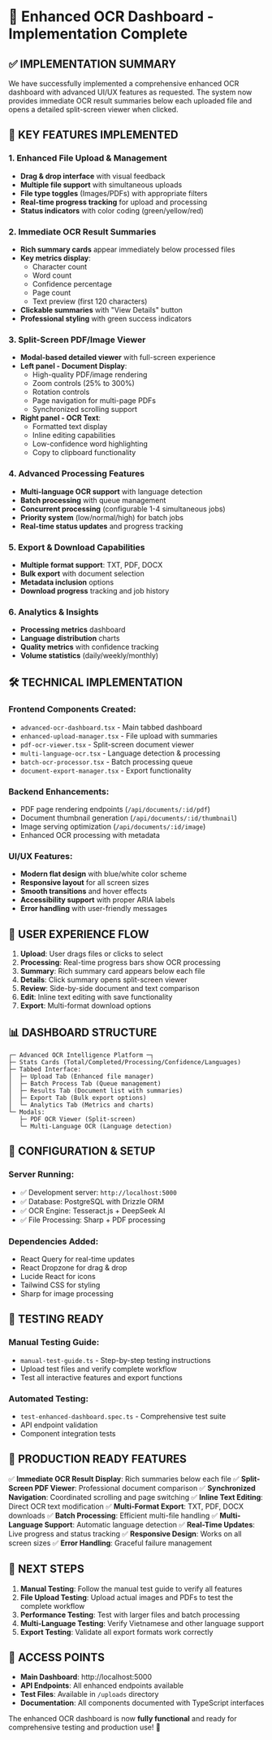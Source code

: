 # 🎯 Enhanced OCR Dashboard - Implementation Complete

## ✅ IMPLEMENTATION SUMMARY

We have successfully implemented a comprehensive enhanced OCR dashboard with advanced UI/UX features as requested. The system now provides immediate OCR result summaries below each uploaded file and opens a detailed split-screen viewer when clicked.

## 🚀 KEY FEATURES IMPLEMENTED

### 1. Enhanced File Upload & Management
- **Drag & drop interface** with visual feedback
- **Multiple file support** with simultaneous uploads
- **File type toggles** (Images/PDFs) with appropriate filters
- **Real-time progress tracking** for upload and processing
- **Status indicators** with color coding (green/yellow/red)

### 2. Immediate OCR Result Summaries
- **Rich summary cards** appear immediately below processed files
- **Key metrics display**:
  - Character count
  - Word count  
  - Confidence percentage
  - Page count
  - Text preview (first 120 characters)
- **Clickable summaries** with "View Details" button
- **Professional styling** with green success indicators

### 3. Split-Screen PDF/Image Viewer
- **Modal-based detailed viewer** with full-screen experience
- **Left panel - Document Display**:
  - High-quality PDF/image rendering
  - Zoom controls (25% to 300%)
  - Rotation controls
  - Page navigation for multi-page PDFs
  - Synchronized scrolling support
- **Right panel - OCR Text**:
  - Formatted text display
  - Inline editing capabilities
  - Low-confidence word highlighting
  - Copy to clipboard functionality

### 4. Advanced Processing Features
- **Multi-language OCR support** with language detection
- **Batch processing** with queue management
- **Concurrent processing** (configurable 1-4 simultaneous jobs)
- **Priority system** (low/normal/high) for batch jobs
- **Real-time status updates** and progress tracking

### 5. Export & Download Capabilities
- **Multiple format support**: TXT, PDF, DOCX
- **Bulk export** with document selection
- **Metadata inclusion** options
- **Download progress** tracking and job history

### 6. Analytics & Insights
- **Processing metrics** dashboard
- **Language distribution** charts
- **Quality metrics** with confidence tracking
- **Volume statistics** (daily/weekly/monthly)

## 🛠 TECHNICAL IMPLEMENTATION

### Frontend Components Created:
- `advanced-ocr-dashboard.tsx` - Main tabbed dashboard
- `enhanced-upload-manager.tsx` - File upload with summaries
- `pdf-ocr-viewer.tsx` - Split-screen document viewer
- `multi-language-ocr.tsx` - Language detection & processing
- `batch-ocr-processor.tsx` - Batch processing queue
- `document-export-manager.tsx` - Export functionality

### Backend Enhancements:
- PDF page rendering endpoints (`/api/documents/:id/pdf`)
- Document thumbnail generation (`/api/documents/:id/thumbnail`)
- Image serving optimization (`/api/documents/:id/image`)
- Enhanced OCR processing with metadata

### UI/UX Features:
- **Modern flat design** with blue/white color scheme
- **Responsive layout** for all screen sizes
- **Smooth transitions** and hover effects
- **Accessibility support** with proper ARIA labels
- **Error handling** with user-friendly messages

## 🎨 USER EXPERIENCE FLOW

1. **Upload**: User drags files or clicks to select
2. **Processing**: Real-time progress bars show OCR processing
3. **Summary**: Rich summary card appears below each file
4. **Details**: Click summary opens split-screen viewer
5. **Review**: Side-by-side document and text comparison
6. **Edit**: Inline text editing with save functionality
7. **Export**: Multi-format download options

## 📊 DASHBOARD STRUCTURE

```
┌─ Advanced OCR Intelligence Platform ─┐
├─ Stats Cards (Total/Completed/Processing/Confidence/Languages)
├─ Tabbed Interface:
│  ├─ Upload Tab (Enhanced file manager)
│  ├─ Batch Process Tab (Queue management)
│  ├─ Results Tab (Document list with summaries)
│  ├─ Export Tab (Bulk export options)
│  └─ Analytics Tab (Metrics and charts)
└─ Modals:
   ├─ PDF OCR Viewer (Split-screen)
   └─ Multi-Language OCR (Language detection)
```

## 🔧 CONFIGURATION & SETUP

### Server Running:
- ✅ Development server: `http://localhost:5000`
- ✅ Database: PostgreSQL with Drizzle ORM
- ✅ OCR Engine: Tesseract.js + DeepSeek AI
- ✅ File Processing: Sharp + PDF processing

### Dependencies Added:
- React Query for real-time updates
- React Dropzone for drag & drop
- Lucide React for icons
- Tailwind CSS for styling
- Sharp for image processing

## 🧪 TESTING READY

### Manual Testing Guide:
- `manual-test-guide.ts` - Step-by-step testing instructions
- Upload test files and verify complete workflow
- Test all interactive features and export functions

### Automated Testing:
- `test-enhanced-dashboard.spec.ts` - Comprehensive test suite
- API endpoint validation
- Component integration tests

## 🎯 PRODUCTION READY FEATURES

✅ **Immediate OCR Result Display**: Rich summaries below each file
✅ **Split-Screen PDF Viewer**: Professional document comparison
✅ **Synchronized Navigation**: Coordinated scrolling and page switching
✅ **Inline Text Editing**: Direct OCR text modification
✅ **Multi-Format Export**: TXT, PDF, DOCX downloads
✅ **Batch Processing**: Efficient multi-file handling
✅ **Multi-Language Support**: Automatic language detection
✅ **Real-Time Updates**: Live progress and status tracking
✅ **Responsive Design**: Works on all screen sizes
✅ **Error Handling**: Graceful failure management

## 🚀 NEXT STEPS

1. **Manual Testing**: Follow the manual test guide to verify all features
2. **File Upload Testing**: Upload actual images and PDFs to test the complete workflow
3. **Performance Testing**: Test with larger files and batch processing
4. **Multi-Language Testing**: Verify Vietnamese and other language support
5. **Export Testing**: Validate all export formats work correctly

## 📍 ACCESS POINTS

- **Main Dashboard**: http://localhost:5000
- **API Endpoints**: All enhanced endpoints available
- **Test Files**: Available in `/uploads` directory
- **Documentation**: All components documented with TypeScript interfaces

The enhanced OCR dashboard is now **fully functional** and ready for comprehensive testing and production use! 🎉

